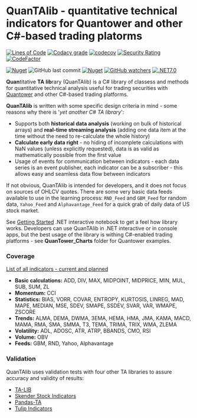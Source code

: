 # QuanTAlib - quantitative technical indicators for Quantower and other C#-based trading platorms

[![Lines of Code](https://sonarcloud.io/api/project_badges/measure?project=mihakralj_QuanTAlib&metric=ncloc)](https://sonarcloud.io/summary/overall?id=mihakralj_QuanTAlib)
[![Codacy grade](https://img.shields.io/codacy/grade/b1f9109222234c87bce45f1fd4c63aee?style=flat-square)](https://app.codacy.com/gh/mihakralj/QuanTAlib/dashboard)
[![codecov](https://codecov.io/gh/mihakralj/QuanTAlib/branch/main/graph/badge.svg?style=flat-square&token=YNMJRGKMTJ?style=flat-square)](https://codecov.io/gh/mihakralj/QuanTAlib)
[![Security Rating](https://sonarcloud.io/api/project_badges/measure?project=mihakralj_QuanTAlib&metric=security_rating)](https://sonarcloud.io/summary/new_code?id=mihakralj_QuanTAlib)
[![CodeFactor](https://www.codefactor.io/repository/github/mihakralj/quantalib/badge/main)](https://www.codefactor.io/repository/github/mihakralj/quantalib/overview/main)

[![Nuget](https://img.shields.io/nuget/v/QuanTAlib?style=flat-square)](https://www.nuget.org/packages/QuanTAlib/)
![GitHub last commit](https://img.shields.io/github/last-commit/mihakralj/QuanTAlib)
[![Nuget](https://img.shields.io/nuget/dt/QuanTAlib?style=flat-square)](https://www.nuget.org/packages/QuanTAlib/)
[![GitHub watchers](https://img.shields.io/github/watchers/mihakralj/QuanTAlib?style=flat-square)](https://github.com/mihakralj/QuanTAlib/watchers)
[![.NET7.0](https://img.shields.io/badge/.NET-7.0%20%7C%206.0%20%7C%204.8-blue?style=flat-square)](https://dotnet.microsoft.com/en-us/download/dotnet/7.0)

**Quan**titative **TA** **lib**rary (QuanTAlib) is a C# library of classess and methods for quantitative technical analysis useful for trading securities with [Quantower](https://www.quantower.com/) and other C#-based trading platforms.

**QuanTAlib** is written with some specific design criteria in mind - some reasons why there is '_yet another C# TA library_':

- Supports both **historical data analysis** (working on bulk of historical arrays) and **real-time streaming analysis** (adding one data item at the time without the need to re-calculate the whole history)
- **Calculate early data right** - no hiding of incomplete calculations with NaN values (unless explicitly requested), data is as valid as mathematically possible from the first value
- Usage of events for communication between indicators - each data series is an event publisher, each indicator can be a subscriber - this allows easy and seamless data flow between indicators

If not obvious, QuanTAlib is intended for developers, and it does not focus on sources of OHLCV quotes. There are some very basic data feeds available to use in the learning process: `RND_Feed` and `GBM_Feed` for random data, `Yahoo_Feed` and `Alphavantage_Feed` for a quick grab of daily data of US stock market.

See [Getting Started](https://github.com/mihakralj/QuanTAlib/blob/main/Docs/getting_started.ipynb) .NET interactive notebook to get a feel how library works. Developers can use QuanTAlib in .NET interactive or in console apps, but the best usage of the library is withing C#-enabled trading platforms - see **QuanTower_Charts** folder for Quantower examples.

### Coverage

[List of all indicators - current and planned](indicators.md)

- **Basic calculations:** ADD, DIV, MAX, MIDPOINT, MIDPRICE, MIN, MUL, SUB, SUM, ZL
- **Momentum:** CCI
- **Statistics:** BIAS, VORR, COVAR, ENTROPY, KURTOSIS, LINREG, MAD, MAPE, MEDIAN, MSE, SDEV, SMAPE, SSDEV, SVAR, VAR, WMAPE, ZSCORE
- **Trends:** ALMA, DEMA, DWMA, 3EMA, HEMA, HMA, JMA, KAMA, MACD, MAMA, RMA, SMA, SMMA, T3, TEMA, TRIMA, TRIX, WMA, ZLEMA
- **Volatility:** ADL, ADOSC, ATR, ATRP, BBANDS, CMO, RSI
- **Volume:** OBV
- **Feeds:** GBM, RND, Yahoo, Alphavantage

### Validation

QuanTAlib uses validation tests with four other TA libraries to assure accuracy and validity of results:

- [TA-LIB](https://www.ta-lib.org/function.html)
- [Skender Stock Indicators](https://dotnet.stockindicators.dev/)
- [Pandas-TA](https://twopirllc.github.io/pandas-ta/)
- [Tulip Indicators](https://tulipindicators.org/)